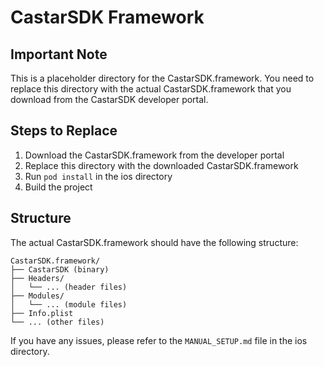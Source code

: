 # CastarSDK Framework

## Important Note

This is a placeholder directory for the CastarSDK.framework. You need to replace this directory with the actual CastarSDK.framework that you download from the CastarSDK developer portal.

## Steps to Replace

1. Download the CastarSDK.framework from the developer portal
2. Replace this directory with the downloaded CastarSDK.framework
3. Run `pod install` in the ios directory
4. Build the project

## Structure

The actual CastarSDK.framework should have the following structure:

```
CastarSDK.framework/
├── CastarSDK (binary)
├── Headers/
│   └── ... (header files)
├── Modules/
│   └── ... (module files)
├── Info.plist
└── ... (other files)
```

If you have any issues, please refer to the `MANUAL_SETUP.md` file in the ios directory. 